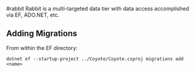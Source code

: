 
#rabbit
Rabbit is a multi-targeted data tier with data access accomplished via EF, ADO.NET, etc.

Adding Migrations
-----------------

From within the EF directory:

```
dotnet ef --startup-project ../Coyote/Coyote.csproj migrations add <name>
```